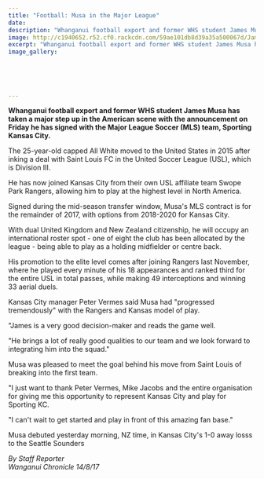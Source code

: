 ```yaml
---
title: "Football: Musa in the Major League"
date: 
description: "Whanganui football export and former WHS student James Musa has taken a major step up in the American scene with the announcement he has signed with the Major League Soccer (MLS) team..."
image: http://c1940652.r52.cf0.rackcdn.com/59ae101db8d39a35a500067d/James-MUSA-chron-14-aug.jpg
excerpt: "Whanganui football export and former WHS student James Musa has taken a major step up in the American scene with the announcement on Friday he has signed with the Major League Soccer (MLS) team, Sporting Kansas City."
image_gallery:
    
    
    
    
    
---
```


<p><strong>Whanganui football export and former WHS student James Musa has taken a major step up in the American scene with the announcement on Friday he has signed with the Major League Soccer (MLS) team, Sporting Kansas City.</strong></p>
<p class="element element-paragraph">The 25-year-old capped All White moved to the United States in 2015 after inking a deal with Saint Louis FC in the United Soccer League (USL), which is Division III.</p>
<p class="element element-paragraph">He has now joined Kansas City from their own USL affiliate team Swope Park Rangers, allowing him to play at the highest level in North America.</p>
<p class="element element-paragraph">Signed during the mid-season transfer window, Musa's MLS contract is for the remainder of 2017, with options from 2018-2020 for Kansas City.</p>
<p class="element element-paragraph">With dual United Kingdom and New Zealand citizenship, he will occupy an international roster spot - one of eight the club has been allocated by the league - being able to play as a holding midfielder or centre back.</p>
<p class="element element-paragraph">His promotion to the elite level comes after joining Rangers last November, where he played every minute of his 18 appearances and ranked third for the entire USL in total passes, while making 49 interceptions and winning 33 aerial duels.</p>
<p class="element element-paragraph">Kansas City manager Peter Vermes said Musa had "progressed tremendously" with the Rangers and Kansas model of play.</p>
<p class="element element-paragraph">"James is a very good decision-maker and reads the game well.</p>
<p class="element element-paragraph">"He brings a lot of really good qualities to our team and we look forward to integrating him into the squad."</p>
<p class="element element-paragraph">Musa was pleased to meet the goal behind his move from Saint Louis of breaking into the first team.</p>
<p class="element element-paragraph">"I just want to thank Peter Vermes, Mike Jacobs and the entire organisation for giving me this opportunity to represent Kansas City and play for Sporting KC.</p>
<p class="element element-paragraph">"I can't wait to get started and play in front of this amazing fan base."</p>
<p class="element element-paragraph">Musa debuted yesterday morning, NZ time, in Kansas City's 1-0 away losss to the Seattle Sounders</p>
<p class="element element-paragraph"><em>By Staff Reporter</em><br /><em>Wanganui Chronicle 14/8/17</em></p>

